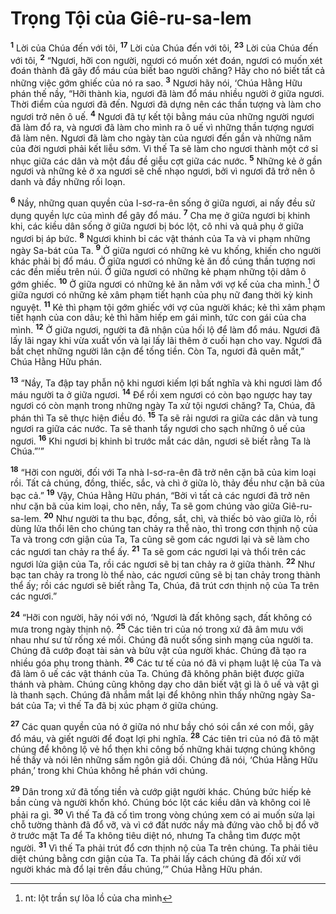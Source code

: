 # Trọng Tội của Giê-ru-sa-lem

<sup><b>1</b></sup> Lời của Chúa đến với tôi, <sup><b>17</b></sup> Lời của Chúa đến với tôi, <sup><b>23</b></sup> Lời của Chúa đến với tôi, <sup><b>2</b></sup> “Ngươi, hỡi con người, ngươi có muốn xét đoán, ngươi có muốn xét đoán thành đã gây đổ máu của biết bao người chăng? Hãy cho nó biết tất cả những việc gớm ghiếc của nó ra sao. <sup><b>3</b></sup> Ngươi hãy nói, ‘Chúa Hằng Hữu phán thế nầy, “Hỡi thành kia, ngươi đã làm đổ máu nhiều người ở giữa ngươi. Thời điểm của ngươi đã đến. Ngươi đã dựng nên các thần tượng và làm cho ngươi trở nên ô uế. <sup><b>4</b></sup> Ngươi đã tự kết tội bằng máu của những người ngươi đã làm đổ ra, và ngươi đã làm cho mình ra ô uế vì những thần tượng ngươi đã làm nên. Ngươi đã làm cho ngày tàn của ngươi đến gần và những năm của đời ngươi phải kết liễu sớm. Vì thế Ta sẽ làm cho ngươi thành một cớ sỉ nhục giữa các dân và một đầu đề giễu cợt giữa các nước. <sup><b>5</b></sup> Những kẻ ở gần ngươi và những kẻ ở xa ngươi sẽ chế nhạo ngươi, bởi vì ngươi đã trở nên ô danh và đầy những rối loạn.

<sup><b>6</b></sup> Nầy, những quan quyền của I-sơ-ra-ên sống ở giữa ngươi, ai nấy đều sử dụng quyền lực của mình để gây đổ máu. <sup><b>7</b></sup> Cha mẹ ở giữa ngươi bị khinh khi, các kiều dân sống ở giữa ngươi bị bóc lột, cô nhi và quả phụ ở giữa ngươi bị áp bức. <sup><b>8</b></sup> Ngươi khinh bỉ các vật thánh của Ta và vi phạm những ngày Sa-bát của Ta. <sup><b>9</b></sup> Ở giữa ngươi có những kẻ vu khống, khiến cho người khác phải bị đổ máu. Ở giữa ngươi có những kẻ ăn đồ cúng thần tượng nơi các đền miếu trên núi. Ở giữa ngươi có những kẻ phạm những tội dâm ô gớm ghiếc. <sup><b>10</b></sup> Ở giữa ngươi có những kẻ ăn nằm với vợ kế của cha mình.[^1-8f956edf-5aaf-49f4-9436-b801762650d2] Ở giữa ngươi có những kẻ xâm phạm tiết hạnh của phụ nữ đang thời kỳ kinh nguyệt. <sup><b>11</b></sup> Kẻ thì phạm tội gớm ghiếc với vợ của người khác; kẻ thì xâm phạm tiết hạnh của con dâu; kẻ thì hãm hiếp em gái mình, tức con gái của cha mình. <sup><b>12</b></sup> Ở giữa ngươi, người ta đã nhận của hối lộ để làm đổ máu. Ngươi đã lấy lãi ngay khi vừa xuất vốn và lại lấy lãi thêm ở cuối hạn cho vay. Ngươi đã bắt chẹt những người lân cận để tống tiền. Còn Ta, ngươi đã quên mất,” Chúa Hằng Hữu phán.

<sup><b>13</b></sup> “Nầy, Ta đập tay phẫn nộ khi ngươi kiếm lợi bất nghĩa và khi ngươi làm đổ máu người ta ở giữa ngươi. <sup><b>14</b></sup> Ðể rồi xem ngươi có còn bạo ngược hay tay ngươi có còn mạnh trong những ngày Ta xử tội ngươi chăng? Ta, Chúa, đã phán thì Ta sẽ thực hiện điều đó. <sup><b>15</b></sup> Ta sẽ rải ngươi ra giữa các dân và tung ngươi ra giữa các nước. Ta sẽ thanh tẩy ngươi cho sạch những ô uế của ngươi. <sup><b>16</b></sup> Khi ngươi bị khinh bỉ trước mắt các dân, ngươi sẽ biết rằng Ta là Chúa.”’”

<sup><b>18</b></sup> “Hỡi con người, đối với Ta nhà I-sơ-ra-ên đã trở nên cặn bã của kim loại rồi. Tất cả chúng, đồng, thiếc, sắc, và chì ở giữa lò, thảy đều như cặn bã của bạc cả.” <sup><b>19</b></sup> Vậy, Chúa Hằng Hữu phán, “Bởi vì tất cả các ngươi đã trở nên như cặn bã của kim loại, cho nên, nầy, Ta sẽ gom chúng vào giữa Giê-ru-sa-lem. <sup><b>20</b></sup> Như người ta thu bạc, đồng, sắt, chì, và thiếc bỏ vào giữa lò, rồi dùng lửa thổi lên cho chúng tan chảy ra thể nào, thì trong cơn thịnh nộ của Ta và trong cơn giận của Ta, Ta cũng sẽ gom các ngươi lại và sẽ làm cho các ngươi tan chảy ra thể ấy. <sup><b>21</b></sup> Ta sẽ gom các ngươi lại và thổi trên các ngươi lửa giận của Ta, rồi các ngươi sẽ bị tan chảy ra ở giữa thành. <sup><b>22</b></sup> Như bạc tan chảy ra trong lò thể nào, các ngươi cũng sẽ bị tan chảy trong thành thể ấy; rồi các ngươi sẽ biết rằng Ta, Chúa, đã trút cơn thịnh nộ của Ta trên các ngươi.”

<sup><b>24</b></sup> “Hỡi con người, hãy nói với nó, ‘Ngươi là đất không sạch, đất không có mưa trong ngày thịnh nộ. <sup><b>25</b></sup> Các tiên tri của nó trong xứ đã âm mưu với nhau như sư tử rống xé mồi. Chúng đã nuốt sống sinh mạng của người ta. Chúng đã cướp đoạt tài sản và bửu vật của người khác. Chúng đã tạo ra nhiều góa phụ trong thành. <sup><b>26</b></sup> Các tư tế của nó đã vi phạm luật lệ của Ta và đã làm ô uế các vật thánh của Ta. Chúng đã không phân biệt được giữa thánh và phàm. Chúng cũng không dạy cho dân biết vật gì là ô uế và vật gì là thanh sạch. Chúng đã nhắm mắt lại để không nhìn thấy những ngày Sa-bát của Ta; vì thế Ta đã bị xúc phạm ở giữa chúng.

<sup><b>27</b></sup> Các quan quyền của nó ở giữa nó như bầy chó sói cắn xé con mồi, gây đổ máu, và giết người để đoạt lợi phi nghĩa. <sup><b>28</b></sup> Các tiên tri của nó đã tô mặt chúng để không lộ vẻ hổ thẹn khi công bố những khải tượng chúng không hề thấy và nói lên những sấm ngôn giả dối. Chúng đã nói, ‘Chúa Hằng Hữu phán,’ trong khi Chúa không hề phán với chúng.

<sup><b>29</b></sup> Dân trong xứ đã tống tiền và cướp giật người khác. Chúng bức hiếp kẻ bần cùng và người khốn khó. Chúng bóc lột các kiều dân và không coi lẽ phải ra gì. <sup><b>30</b></sup> Vì thế Ta đã cố tìm trong vòng chúng xem có ai muốn sửa lại chỗ tường thành đã đổ vỡ, và vì cớ đất nước nầy mà đứng vào chỗ bị đổ vỡ ở trước mặt Ta để Ta không tiêu diệt nó, nhưng Ta chẳng tìm được một người. <sup><b>31</b></sup> Vì thế Ta phải trút đổ cơn thịnh nộ của Ta trên chúng. Ta phải tiêu diệt chúng bằng cơn giận của Ta. Ta phải lấy cách chúng đã đối xử với người khác mà đổ lại trên đầu chúng,’” Chúa Hằng Hữu phán.

[^1-8f956edf-5aaf-49f4-9436-b801762650d2]: nt: lột trần sự lõa lồ của cha mình
